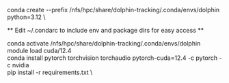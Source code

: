 conda create --prefix /nfs/hpc/share/dolphin-tracking/.conda/envs/dolphin python=3.12 \

** Edit ~/.condarc to include env and package dirs for easy access **

conda activate /nfs/hpc/share/dolphin-tracking/.conda/envs/dolphin \
module load cuda/12.4 \
conda install pytorch torchvision torchaudio pytorch-cuda=12.4 -c pytorch -c nvidia \
pip install -r requirements.txt \

